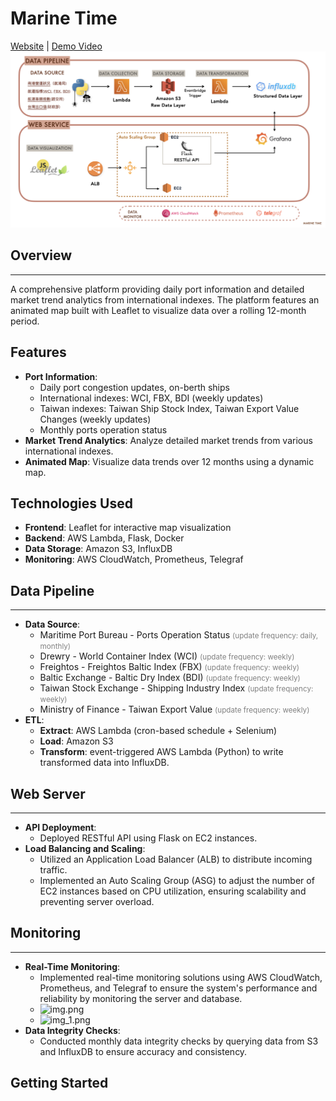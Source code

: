 # Marine Time
[Website](https://marine-time.online) |  [Demo Video](https://www.youtube.com/watch?v=6bKpNwKqo4E)
![Marine Time Architecture](readme-img/architechture.png)
## Overview
***
A comprehensive platform providing daily port information and detailed market trend analytics from international indexes. The platform features an animated map built with Leaflet to visualize data over a rolling 12-month period.

## Features

- **Port Information**: 
  - Daily port congestion updates, on-berth ships
  - International indexes: WCI, FBX, BDI (weekly updates)
  - Taiwan indexes: Taiwan Ship Stock Index, Taiwan Export Value Changes (weekly updates)
  - Monthly ports operation status
- **Market Trend Analytics**: Analyze detailed market trends from various international indexes.
- **Animated Map**: Visualize data trends over 12 months using a dynamic map.

## Technologies Used

- **Frontend**: Leaflet for interactive map visualization
- **Backend**: AWS Lambda, Flask, Docker
- **Data Storage**: Amazon S3, InfluxDB
- **Monitoring**: AWS CloudWatch, Prometheus, Telegraf

## Data Pipeline
***
- **Data Source**:
  - Maritime Port Bureau - Ports Operation Status <span style="font-size: smaller; color: gray;">(update frequency: daily, monthly)</span>
  - Drewry - World Container Index (WCI) <span style="font-size: smaller; color: gray;">(update frequency: weekly)</span>
  - Freightos - Freightos Baltic Index (FBX) <span style="font-size: smaller; color: gray;">(update frequency: weekly)</span>
  - Baltic Exchange - Baltic Dry Index (BDI) <span style="font-size: smaller; color: gray;">(update frequency: weekly)</span>
  - Taiwan Stock Exchange - Shipping Industry Index <span style="font-size: smaller; color: gray;">(update frequency: weekly)</span>
  - Ministry of Finance - Taiwan Export Value <span style="font-size: smaller; color: gray;">(update frequency: weekly)</span>
- **ETL**:
   - **Extract**: AWS Lambda (cron-based schedule + Selenium)
   - **Load**: Amazon S3
  - **Transform**: event-triggered AWS Lambda (Python) to write transformed data into InfluxDB. 
  

## Web Server
***
- **API Deployment**:
  - Deployed RESTful API using Flask on EC2 instances.
- **Load Balancing and Scaling**:
  - Utilized an Application Load Balancer (ALB) to distribute incoming traffic.
  - Implemented an Auto Scaling Group (ASG) to adjust the number of EC2 instances based on CPU utilization, ensuring scalability and preventing server overload.

## Monitoring
***
- **Real-Time Monitoring**:
  - Implemented real-time monitoring solutions using AWS CloudWatch, Prometheus, and Telegraf to ensure the system's performance and reliability by monitoring the server and database.
  - ![img.png](img.png)
  - ![img_1.png](img_1.png)
- **Data Integrity Checks**:
  - Conducted monthly data integrity checks by querying data from S3 and InfluxDB to ensure accuracy and consistency.

## Getting Started

